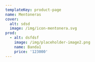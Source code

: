 ```yaml
---
templateKey: product-page
name: Mentoneras
cover:
  alt: sdsd
  image: /img/icon-mentonera.svg
prod:
  - alt: dsfdsf
    image: /img/placeholder-image2.png
    name: Banda1
    price: '123000'
---
```


